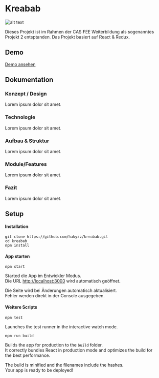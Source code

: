 # Kreabab 


![alt text](https://i.imgur.com/cCC3Fuf.png "Kreabab")

Dieses Projekt ist im Rahmen der CAS FEE Weiterbildung als sogenanntes Projekt 2 entsptanden. Das Projekt basiert auf React & Redux.

## Demo
[Demo ansehen](https://www.google.com)




## Dokumentation
### Konzept / Design

Lorem ipsum dolor sit amet.

### Technologie

Lorem ipsum dolor sit amet.

### Aufbau & Struktur

Lorem ipsum dolor sit amet.

### Module/Features

Lorem ipsum dolor sit amet.

### Fazit

Lorem ipsum dolor sit amet.



## Setup
#### Installation

```
git clone https://github.com/hakyzz/kreabab.git
cd kreabab
npm install
```

#### App starten

```
npm start
```

Started die App im Entwickler Modus.<br>
Die URL [http://localhost:3000](http://localhost:3000) wird automatisch geöffnet.

Die Seite wird bei Änderungen automatisch aktualisiert.<br>
Fehler werden direkt in der Console ausgegeben.

#### Weitere Scripts

`npm test`

Launches the test runner in the interactive watch mode.

`npm run build`

Builds the app for production to the `build` folder.<br>
It correctly bundles React in production mode and optimizes the build for the best performance.

The build is minified and the filenames include the hashes.<br>
Your app is ready to be deployed!
